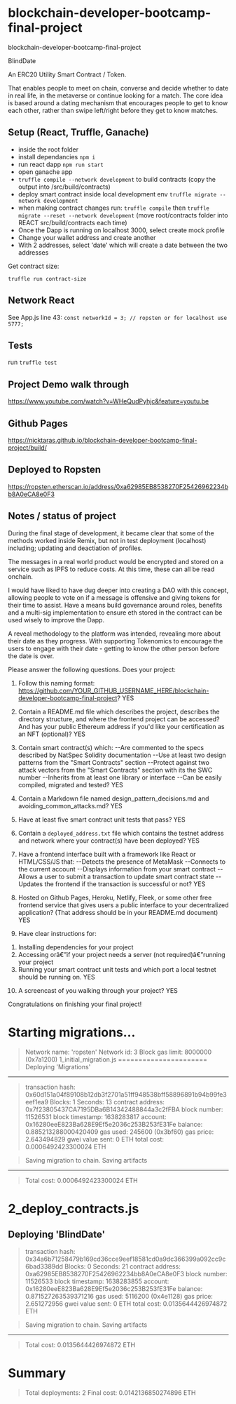 # blockchain-developer-bootcamp-final-project
blockchain-developer-bootcamp-final-project

BlindDate

An ERC20 Utility Smart Contract / Token. 

That enables people to meet on chain, converse and decide whether to date in real life, in the metaverse or continue looking for a match. The core idea is based around a dating mechanism that encourages people to get to know each other, rather than swipe left/right before they get to know matches. 
## Setup (React, Truffle, Ganache)

- inside the root folder
- install dependancies `npm i`
- run react dapp `npm run start`
- open ganache app
- `truffle compile --network development` to build contracts (copy the output into /src/build/contracts)
- deploy smart contract inside local development env `truffle migrate --network development`
- when making contract changes run: `truffle compile` then `truffle migrate --reset --network development` (move root/contracts folder into REACT src/build/contracts each time)
- Once the Dapp is running on localhost 3000, select create mock profile
- Change your wallet address and create another
- With 2 addresses, select 'date' which will create a date between the two addresses

Get contract size:

`truffle run contract-size`

## Network React

See App.js line 43: `const networkId = 3; // ropsten or for localhost use 5777;`

## Tests

run `truffle test`
## Project Demo walk through

https://www.youtube.com/watch?v=WHeQudPyhjc&feature=youtu.be

## Github Pages

https://nicktaras.github.io/blockchain-developer-bootcamp-final-project/build/
## Deployed to Ropsten

https://ropsten.etherscan.io/address/0xa62985EB8538270F25426962234bb8A0eCA8e0F3

## Notes / status of project

During the final stage of development, it became clear that some of the methods worked inside Remix, but not in test deployment (localhost) including; updating and deactiation of profiles.

The messages in a real world product would be encrypted and stored on a service such as IPFS to reduce costs. At this time, these can all be read onchain.

I would have liked to have dug deeper into creating a DAO with this concept, allowing people to vote on if a message is offensive and giving tokens for their time to assist.
Have a means build governance around roles, benefits and a multi-sig implementation to ensure eth stored in the contract can be used wisely to improve the Dapp.

A reveal methodology to the platform was intended, revealing more about their date as they progress. With supporting Tokenomics to encourage the users to engage with their date - getting to know the other person before the date is over.

Please answer the following questions. Does your project:

1. Follow this naming format: https://github.com/YOUR_GITHUB_USERNAME_HERE/blockchain-developer-bootcamp-final-project? YES

2. Contain a README.md file which describes the project, describes the directory structure, and where the frontend project can be accessed? And has your public Ethereum address if you'd like your certification as an NFT (optional)? YES

3. Contain smart contract(s) which:
--Are commented to the specs described by NatSpec Solidity documentation
--Use at least two design patterns from the "Smart Contracts" section
--Protect against two attack vectors from the "Smart Contracts" section with its the SWC number
--Inherits from at least one library or interface
--Can be easily compiled, migrated and tested? YES

4. Contain a Markdown file named design_pattern_decisions.md and avoiding_common_attacks.md? YES

5. Have at least five smart contract unit tests that pass? YES

6. Contain a `deployed_address.txt` file which contains the testnet address and network where your contract(s) have been deployed? YES

7. Have a frontend interface built with a framework like React or HTML/CSS/JS that:
--Detects the presence of MetaMask
--Connects to the current account
--Displays information from your smart contract
--Allows a user to submit a transaction to update smart contract state
--Updates the frontend if the transaction is successful or not? YES

8. Hosted on Github Pages, Heroku, Netlify, Fleek, or some other free frontend service that gives users a public interface to your decentralized application? (That address should be in your README.md document) YES

9. Have clear instructions for: 
1) Installing dependencies for your project 
2) Accessing orâ€”if your project needs a server (not required)â€”running your project
3) Running your smart contract unit tests and which port a local testnet should be running on. YES

10. A screencast of you walking through your project? YES

Congratulations on finishing your final project!

Starting migrations...
======================
> Network name:    'ropsten'
> Network id:      3
> Block gas limit: 8000000 (0x7a1200)
1_initial_migration.js
======================
   Deploying 'Migrations'
   ----------------------
   > transaction hash:    0x60d151a04f89108b12db3f2701a51ff948538bff58896891b94b99fe3eef1ea9
   > Blocks: 1            Seconds: 13
   > contract address:    0x7f23805437CA7195DBa6B14342488844a3c2fFBA
   > block number:        11526531
   > block timestamp:     1638283817
   > account:             0x16280eeE823Ba628E9Ef5e2036c253B253fE31Fe
   > balance:             0.885213288000420409
   > gas used:            245600 (0x3bf60)
   > gas price:           2.643494829 gwei
   > value sent:          0 ETH
   > total cost:          0.0006492423300024 ETH

   > Saving migration to chain.
   > Saving artifacts
   -------------------------------------
   > Total cost:     0.0006492423300024 ETH

2_deploy_contracts.js
=====================

   Deploying 'BlindDate'
   ---------------------
   > transaction hash:    0x34a6b71258479b169cd36cce9eef18581cd0a9dc366399a092cc9c6bad3389dd
   > Blocks: 0            Seconds: 21
   > contract address:    0xa62985EB8538270F25426962234bb8A0eCA8e0F3
   > block number:        11526533
   > block timestamp:     1638283855
   > account:             0x16280eeE823Ba628E9Ef5e2036c253B253fE31Fe
   > balance:             0.871527263539371216
   > gas used:            5116200 (0x4e1128)
   > gas price:           2.651272956 gwei
   > value sent:          0 ETH
   > total cost:          0.0135644426974872 ETH

   > Saving migration to chain.
   > Saving artifacts
   -------------------------------------
   > Total cost:     0.0135644426974872 ETH

Summary
=======
> Total deployments:   2
> Final cost:          0.0142136850274896 ETH

